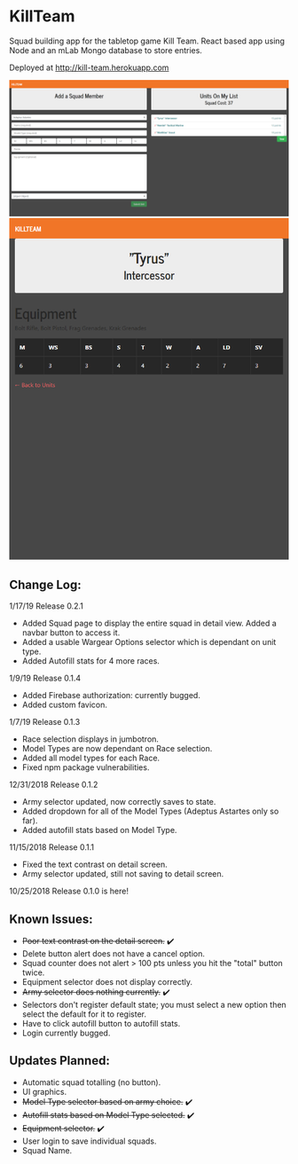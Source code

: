 # KillTeam
Squad building app for the tabletop game Kill Team. React based app using Node and an mLab Mongo database to store entries. 

Deployed at http://kill-team.herokuapp.com

![Main Screen](./client/public/killteam1.png)
![Detail View](./client/public/killteam2.png)

## Change Log:
1/17/19
Release 0.2.1
* Added Squad page to display the entire squad in detail view. Added a navbar button to access it.
* Added a usable Wargear Options selector which is dependant on unit type.
* Added Autofill stats for 4 more races.

1/9/19
Release 0.1.4
* Added Firebase authorization: currently bugged.
* Added custom favicon.

1/7/19
Release 0.1.3
* Race selection displays in jumbotron.
* Model Types are now dependant on Race selection.
* Added all model types for each Race.
* Fixed npm package vulnerabilities.

12/31/2018
Release 0.1.2
* Army selector updated, now correctly saves to state.
* Added dropdown for all of the Model Types (Adeptus Astartes only so far).
* Added autofill stats based on Model Type.

11/15/2018
Release 0.1.1
* Fixed the text contrast on detail screen.
* Army selector updated, still not saving to detail screen.

10/25/2018
Release 0.1.0 is here!

## Known Issues:

* <s>Poor text contrast on the detail screen.</s> ✔️
* Delete button alert does not have a cancel option.
* Squad counter does not alert > 100 pts unless you hit the "total" button twice.
* Equipment selector does not display correctly.
* <s>Army selector does nothing currently.</s> ✔️
* Selectors don't register default state; you must select a new option then select the default for it to register.
* Have to click autofill button to autofill stats.
* Login currently bugged.

## Updates Planned:

* Automatic squad totalling (no button).
* UI graphics.
* <s>Model Type selector based on army choice.</s> ✔️
* <s>Autofill stats based on Model Type selected.</s> ✔️
* <s>Equipment selector.</s> ✔️
* User login to save individual squads.
* Squad Name.
